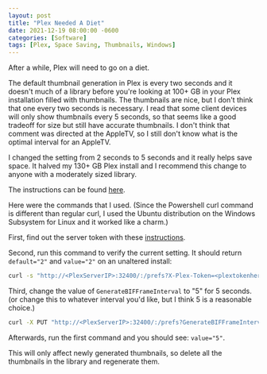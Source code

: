```yaml
---
layout: post
title: "Plex Needed A Diet"
date: 2021-12-19 08:00:00 -0600
categories: [Software]
tags: [Plex, Space Saving, Thumbnails, Windows]
---
```


After a while, Plex will need to go on a diet.

The default thumbnail generation in Plex is every two seconds and it doesn't much of a library before you're looking at 100+ GB in your Plex installation filled with thumbnails. The thumbnails are nice, but I don't think that one every two seconds is necessary. I read that some client devices will only show thumbnails every 5 seconds, so that seems like a good tradeoff for size but still have accurate thumbnails. I don't think that comment was directed at the AppleTV, so I still don't know what is the optimal interval for an AppleTV.

I changed the setting from 2 seconds to 5 seconds and it really helps save space. It halved my 130+ GB Plex install and I recommend this change to anyone with a moderately sized library.

The instructions can be found [here](https://forums.plex.tv/t/big-media-folder-make-smaller-video-preview-thumbnails/635729/6).

Here were the commands that I used. (Since the Powershell curl command is different than regular curl, I used the Ubuntu distribution on the Windows Subsystem for Linux and it worked like a charm.)

First, find out the server token with these [instructions](https://support.plex.tv/articles/204059436-finding-an-authentication-token-x-plex-token/).

Second, run this command to verify the current setting. It should return `default="2"` and `value="2"` on an unaltered install:

```bash
curl -s "http://<PlexServerIP>:32400/:/prefs?X-Plex-Token=<plextokenhere>" | grep BIFF
```

Third, change the value of `GenerateBIFFrameInterval` to "5" for 5 seconds. (or change this to whatever interval you'd like, but I think 5 is a reasonable choice.)

```bash
curl -X PUT "http://<PlexServerIP>:32400/:/prefs?GenerateBIFFrameInterval=5&X-Plex-Token=<plextokenhere>"
```

Afterwards, run the first command and you should see: `value="5"`.

This will only affect newly generated thumbnails, so delete all the thumbnails in the library and regenerate them.
